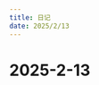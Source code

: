 ```yaml
---
title: 日记
date: 2025/2/13
---
```

# 2025-2-13
<style>
    p {font-size: 14pt;}
    table {font-size: 14pt;}
    li:not(.article-tag-list-item, .aos-init, .aos-animate) {font-size: 14pt;}
    center {font-size: 16pt;}
</style>
<script>
//SCRIPT//SCRIPT//SCRIPT//SCRIPT//SCRIPT//SCRIPT//SCRIPT//SCRIPT//SCRIPT//SCRIPT//SCRIPT//SCRIPT//SCRIPT//SCRIPT//SCRIPT//SCRIPT//SCRIPT//SCRIPT//SCRIPT//SCRIPT//SCRIPT//SCRIPT//SCRIPT//SCRIPT//SCRIPT//SCRIPT//SCRIPT//SCRIPT//SCRIPT//SCRIPT
var url = window.location.href;
var param = url.split("?");
if (param[1] != "pw=Hikari_Clarus203") window.location.replace("../../../../diary");
//alert(param[1]);
</script>